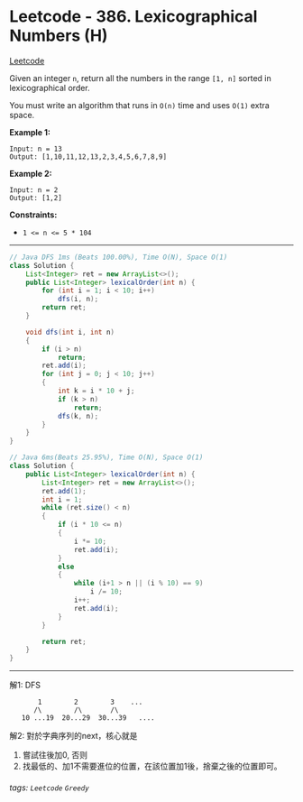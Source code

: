 # Leetcode - 386. Lexicographical Numbers (H)

[Leetcode](https://leetcode.com/problems/lexicographical-numbers/)

Given an integer `n`, return all the numbers in the range `[1, n]` sorted in lexicographical order.

You must write an algorithm that runs in `O(n)` time and uses `O(1)` extra space. 

**Example 1:**
```
Input: n = 13
Output: [1,10,11,12,13,2,3,4,5,6,7,8,9]
```
**Example 2:**
```
Input: n = 2
Output: [1,2]
```
**Constraints:**

-   `1 <= n <= 5 * 104`

---
```java
// Java DFS 1ms (Beats 100.00%), Time O(N), Space O(1)
class Solution {
    List<Integer> ret = new ArrayList<>();
    public List<Integer> lexicalOrder(int n) {
        for (int i = 1; i < 10; i++)
            dfs(i, n);
        return ret;
    }

    void dfs(int i, int n)
    {
        if (i > n)
            return;
        ret.add(i);
        for (int j = 0; j < 10; j++)
        {
            int k = i * 10 + j;
            if (k > n)
                return;
            dfs(k, n);
        }
    }
}  
```
```java
// Java 6ms(Beats 25.95%), Time O(N), Space O(1)
class Solution {
    public List<Integer> lexicalOrder(int n) {
        List<Integer> ret = new ArrayList<>();
        ret.add(1);
        int i = 1;
        while (ret.size() < n)
        {
            if (i * 10 <= n)
            {
                i *= 10;
                ret.add(i);
            }
            else
            {
                while (i+1 > n || (i % 10) == 9)
                    i /= 10;
                i++;
                ret.add(i);
            }
        }

        return ret;
    }
}
```

---
解1: DFS
```
       1        2        3    ...
      /\        /\       /\
   10 ...19  20...29  30...39   ....
```

解2:
對於字典序列的next，核心就是
1.  嘗試往後加0, 否则
2.  找最低的、加1不需要進位的位置，在該位置加1後，捨棄之後的位置即可。

###### tags: `Leetcode` `Greedy`
